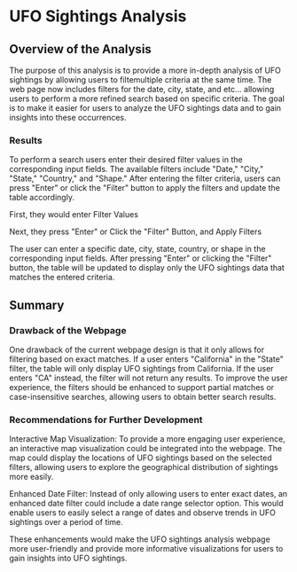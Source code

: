 # UFO Sightings Analysis

## Overview of the Analysis
The purpose of this analysis is to provide a more in-depth analysis of UFO sightings by allowing users to filtemultiple criteria at the same time. The web page now includes filters for the date, city, state, and etc... allowing users to perform a more refined search based on specific criteria. The goal is to make it easier for users to analyze the UFO sightings data and to gain insights into these occurrences.


### Results
To perform a search users enter their desired filter values in the corresponding input fields. The available filters include "Date," "City," "State," "Country," and "Shape." After entering the filter criteria, users can press "Enter" or click the "Filter" button to apply the filters and update the table accordingly. 

First, they would enter Filter Values


Next, they press "Enter" or Click the "Filter" Button, and Apply Filters

The user can enter a specific date, city, state, country, or shape in the corresponding input fields. After pressing "Enter" or clicking the "Filter" button, the table will be updated to display only the UFO sightings data that matches the entered criteria.


## Summary

### Drawback of the Webpage
One drawback of the current webpage design is that it only allows for filtering based on exact matches. If a user enters "California" in the "State" filter, the table will only display UFO sightings from California. If the user enters "CA" instead, the filter will not return any results. To improve the user experience, the filters should be enhanced to support partial matches or case-insensitive searches, allowing users to obtain better search results.

### Recommendations for Further Development
Interactive Map Visualization: To provide a more engaging user experience, an interactive map visualization could be integrated into the webpage. The map could display the locations of UFO sightings based on the selected filters, allowing users to explore the geographical distribution of sightings more easily.

Enhanced Date Filter: Instead of only allowing users to enter exact dates, an enhanced date filter could include a date range selector option. This would enable users to easily select a range of dates and observe trends in UFO sightings over a period of time.

These enhancements would make the UFO sightings analysis webpage more user-friendly and provide more informative visualizations for users to gain insights into UFO sightings.


